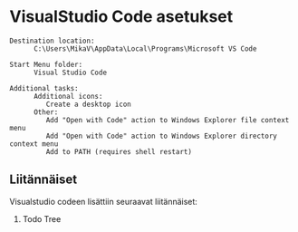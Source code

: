 # VisualStudio Code asetukset

```
Destination location:
      C:\Users\MikaV\AppData\Local\Programs\Microsoft VS Code

Start Menu folder:
      Visual Studio Code

Additional tasks:
      Additional icons:
         Create a desktop icon
      Other:
         Add "Open with Code" action to Windows Explorer file context menu
         Add "Open with Code" action to Windows Explorer directory context menu
         Add to PATH (requires shell restart)
```         

## Liitännäiset
Visualstudio codeen lisättiin seuraavat liitännäiset:
1. Todo Tree